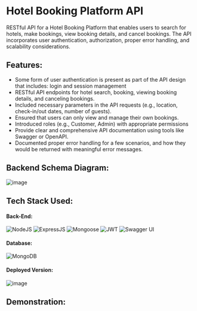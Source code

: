 #  Hotel Booking Platform API
  RESTful API for a Hotel Booking Platform that enables users to search for hotels,  make bookings, view booking details, and cancel bookings. The API incorporates user authentication, authorization, proper error handling, and scalability considerations.
  
## Features:
 * Some form of user authentication is present as part of the API design that includes: login and session management
 * RESTful API endpoints for hotel search, booking, viewing booking details, and canceling bookings.
 * Included necessary parameters in the API requests (e.g., location, check-in/out dates, number of guests).
 * Ensured that users can only view and manage their own bookings.
 * Introduced roles (e.g., Customer, Admin) with appropriate permissions
 * Provide clear and comprehensive API documentation using tools like Swagger or OpenAPI.
 * Documented proper error handling for a few scenarios, and how they would be returned with meaningful error messages.

## Backend Schema Diagram:
![image](https://github.com/adityaganji889/Hotel-Booking-Platform-API/assets/88584574/e6991efe-ee8a-4b05-9cd3-36d962c82741)


## Tech Stack Used:

#### Back-End:
<img alt="NodeJS" src="https://img.shields.io/badge/Node.js-43853D?style=for-the-badge&logo=node.js&logoColor=white"/> <img alt="ExpressJS" src="https://img.shields.io/badge/Express.js-000000?style=for-the-badge&logo=express&logoColor=white"/> <img alt="Mongoose" src ="https://img.shields.io/badge/Mongoose-orange?style=for-the-badge&logo=mongodb&logoColor=white"/> <img alt="JWT" src ="https://img.shields.io/badge/JWT-red?style=for-the-badge&logo=JSON+Web+Tokens&logoColor=white"/> <img alt="Swagger UI" src ="https://img.shields.io/badge/-Swagger-%23Clojure?style=for-the-badge&logo=swagger&logoColor=white"/>

#### Database:
<img alt="MongoDB" src ="https://img.shields.io/badge/MongoDB-4EA94B?style=for-the-badge&logo=mongodb&logoColor=white"/>

#### Deployed Version:

![image](https://github.com/adityaganji889/Hotel-Booking-Platform-API/assets/88584574/618f324b-a8db-452d-9e31-5a68100271a4)


## Demonstration:

